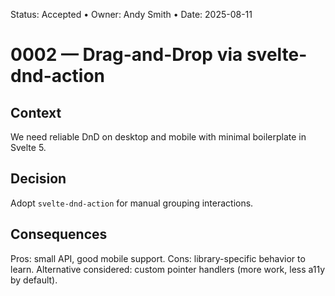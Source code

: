 Status: Accepted • Owner: Andy Smith • Date: 2025-08-11

# 0002 — Drag-and-Drop via svelte-dnd-action

## Context
We need reliable DnD on desktop and mobile with minimal boilerplate in Svelte 5.

## Decision
Adopt `svelte-dnd-action` for manual grouping interactions.

## Consequences
Pros: small API, good mobile support. Cons: library-specific behavior to learn. Alternative considered: custom pointer handlers (more work, less a11y by default).
